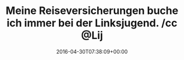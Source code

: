---
retweeted: false
source: <a href="https://about.twitter.com/products/tweetdeck" rel="nofollow">TweetDeck</a>
entities:
  user_mentions:
  - name: linksjugend ['solid]
    screen_name: lijusolid
    indices:
    - '67'
    - '77'
    id_str: '56693043'
    id: '56693043'
  urls: []
  symbols: []
  media:
  - expanded_url: https://twitter.com/bascht/status/726314681695125505/photo/1
    indices:
    - '78'
    - '101'
    url: https://t.co/k39iUwYd3W
    media_url: http://pbs.twimg.com/media/ChRjVFbWUAEZ8Yc.jpg
    id_str: '726314653798780929'
    id: '726314653798780929'
    media_url_https: https://pbs.twimg.com/media/ChRjVFbWUAEZ8Yc.jpg
    sizes:
      large:
        w: '1153'
        h: '223'
        resize: fit
      thumb:
        w: '150'
        h: '150'
        resize: crop
      medium:
        w: '1153'
        h: '223'
        resize: fit
      small:
        w: '680'
        h: '132'
        resize: fit
    type: photo
    display_url: pic.twitter.com/k39iUwYd3W
  hashtags: []
display_text_range:
- '0'
- '101'
favorite_count: '2'
id_str: '726314681695125505'
truncated: false
retweet_count: '0'
id: '726314681695125505'
possibly_sensitive: false
created_at: Sat Apr 30 07:38:09 +0000 2016
favorited: false
full_text: Meine Reiseversicherungen buche ich immer bei der Linksjugend. /cc [@Lijusolid](https://twitter.com/Lijusolid)
lang: de
extended_entities:
  media:
  - expanded_url: https://twitter.com/bascht/status/726314681695125505/photo/1
    indices:
    - '78'
    - '101'
    url: https://t.co/k39iUwYd3W
    media_url: http://pbs.twimg.com/media/ChRjVFbWUAEZ8Yc.jpg
    id_str: '726314653798780929'
    id: '726314653798780929'
    media_url_https: https://pbs.twimg.com/media/ChRjVFbWUAEZ8Yc.jpg
    sizes:
      large:
        w: '1153'
        h: '223'
        resize: fit
      thumb:
        w: '150'
        h: '150'
        resize: crop
      medium:
        w: '1153'
        h: '223'
        resize: fit
      small:
        w: '680'
        h: '132'
        resize: fit
    type: photo
    display_url: pic.twitter.com/k39iUwYd3W
tags:
- pesos/twitter
date: '2016-04-30T07:38:09+00:00'
src: https://twitter.com/bascht/status/726314681695125505
original_url: https://twitter.com/bascht/status/726314681695125505
type: twitter_tweet
media_url: https://img.bascht.com/twitter/pbs.twimg.com/media/ChRjVFbWUAEZ8Yc.jpg
text: Meine Reiseversicherungen buche ich immer bei der Linksjugend. /cc [@Lijusolid](https://twitter.com/Lijusolid)
title: Meine Reiseversicherungen buche ich immer bei der Linksjugend. /cc @Lij

---